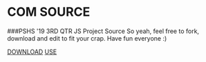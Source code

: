 # COM SOURCE
###PSHS '19 3RD QTR JS Project Source
So yeah, feel free to fork, download and edit to fit your crap. Have fun everyone :)

[DOWNLOAD](https://github.com/CoevHQ/comsource/archive/master.zip)
[USE]( https://coevhq.github.io )
